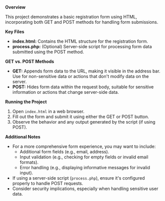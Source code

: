 

**Overview**

This project demonstrates a basic registration form using HTML, incorporating both GET and POST methods for handling form submissions.

**Key Files**

* **index.html:** Contains the HTML structure for the registration form.
* **process.php:** (Optional) Server-side script for processing form data submitted using the POST method.

**GET vs. POST Methods**

* **GET:** Appends form data to the URL, making it visible in the address bar. Use for non-sensitive data or actions that don't modify data on the server.
* **POST:** Hides form data within the request body, suitable for sensitive information or actions that change server-side data.

**Running the Project**

1. Open `index.html` in a web browser.
2. Fill out the form and submit it using either the GET or POST button.
3. Observe the behavior and any output generated by the script (if using POST).

**Additional Notes**

* For a more comprehensive form experience, you may want to include:
    - Additional form fields (e.g., email, address).
    - Input validation (e.g., checking for empty fields or invalid email formats).
    - Error handling (e.g., displaying informative messages for invalid input).
* If using a server-side script (`process.php`), ensure it's configured properly to handle POST requests.
* Consider security implications, especially when handling sensitive user data.

